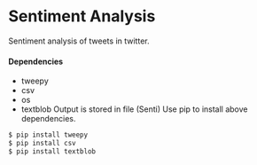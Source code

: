 # Sentiment Analysis
Sentiment analysis of tweets in twitter.

#### Dependencies
* tweepy
* csv
* os
* textblob
Output is stored in file (Senti)
Use pip to install above dependencies.
```sh
$ pip install tweepy
$ pip install csv
$ pip install textblob
```
